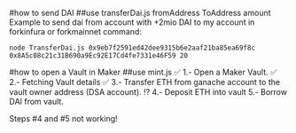 #how to send DAI
##use transferDai.js fromAddress ToAddress amount
Example to send dai from account with +2mio DAI to my account in forkinfura or forkmainnet command:
```
node TransferDai.js 0x9eb7f2591ed42dee9315b6e2aaf21ba85ea69f8c 0x8A5c08c21c31B690a9Ec92E17Cd4fe7331e46F59 20
```

#how to open a Vault in Maker
##use mint.js
✅ 1.- Open a Maker Vault.
✅ 2.- Fetching Vault details 
✅ 3.- Transfer ETH  from ganache account to the vault owner address (DSA account).
⁉️  4.- Deposit ETH into vault
   5.- Borrow DAI from vault.

Steps #4 and #5 not working!
